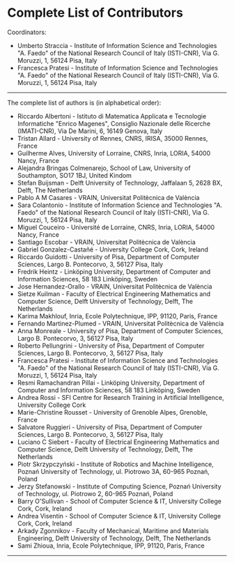 # Complete List of Contributors

Coordinators:
- Umberto Straccia - Institute of Information Science and Technologies "A. Faedo" of the National Research Council of Italy (ISTI-CNR), Via G. Moruzzi, 1, 56124 Pisa, Italy
- Francesca Pratesi - Institute of Information Science and Technologies "A. Faedo" of the National Research Council of Italy (ISTI-CNR), Via G. Moruzzi, 1, 56124 Pisa, Italy

---

The complete list of authors is (in alphabetical order):

- Riccardo Albertoni - Istituto di Matematica Applicata e Tecnologie Informatiche "Enrico Magenes", Consiglio Nazionale delle Ricerche (IMATI-CNR), Via De Marini, 6, 16149 Genova, Italy <!-- T3.4 -->
- Tristan Allard - University of Rennes, CNRS, IRISA, 35000 Rennes, France <!-- T3.5 -->
- Guilherme Alves, University of Lorraine, CNRS, Inria, LORIA, 54000 Nancy, France <!-- T3.3 -->
- Alejandra Bringas Colmenarejo, School of Law, University of Southampton, SO17 1BJ, United Kindom   <!-- T3.3 -->
- Stefan Buijsman - Delft University of Technology, Jaffalaan 5, 2628 BX, Delft, The Netherlands <!-- T3.3 -->
- Pablo A M Casares - VRAIN, Universitat Politècnica de València <!-- T3.2 -->
- Sara Colantonio - Institute of Information Science and Technologies "A. Faedo" of the National Research Council of Italy (ISTI-CNR), Via G. Moruzzi, 1, 56124 Pisa, Italy <!-- T3.4 -->
- Miguel Couceiro - Université de Lorraine, CNRS, Inria, LORIA, 54000 Nancy, France <!-- T3.3 -->
- Santiago Escobar - VRAIN, Universitat Politècnica de València <!-- T3.2 -->
- Gabriel Gonzalez-Castañé - University College Cork, Cork, Ireland <!-- T3.3 -->
- Riccardo Guidotti - University of Pisa, Department of Computer Sciences, Largo B. Pontecorvo, 3, 56127 Pisa, Italy <!-- T3.1 -->
- Fredrik Heintz - Linköping University, Department of Computer and Information Sciences, 58 183 Linköping, Sweden  <!-- T3.3 -->
- Jose Hernandez-Orallo - VRAIN, Universitat Politècnica de València <!-- T3.2 -->
- Sietze Kuilman - Faculty of Electrical Engineering Mathematics and Computer Science, Delft University of Technology, Delft, The Netherlands <!-- T3.4 -->
- Karima Makhlouf, Inria, Ecole Polytechnique, IPP, 91120, Paris, France <!-- T3.3 -->
- Fernando Martinez-Plumed - VRAIN, Universitat Politècnica de València <!-- T3.2 -->
- Anna Monreale - University of Pisa, Department of Computer Sciences, Largo B. Pontecorvo, 3, 56127 Pisa, Italy <!-- T3.5 -->
- Roberto Pellungrini - University of Pisa, Department of Computer Sciences, Largo B. Pontecorvo, 3, 56127 Pisa, Italy <!-- T3.5 -->
- Francesca Pratesi - Institute of Information Science and Technologies "A. Faedo" of the National Research Council of Italy (ISTI-CNR), Via G. Moruzzi, 1, 56124 Pisa, Italy <!-- T3.1, T3.4, T3.5 -->
- Resmi Ramachandran Pillai - Linköping University, Department of Computer and Information Sciences, 58 183 Linköping, Sweden  <!-- T3.3 -->
- Andrea Rossi - SFI Centre for Research Training in Artificial Intelligence, University College Cork <!-- T3.6 -->
- Marie-Christine Rousset - University of Grenoble Alpes, Grenoble, France <!-- T3.5 -->
- Salvatore Ruggieri - University of Pisa, Department of Computer Sciences, Largo B. Pontecorvo, 3, 56127 Pisa, Italy  <!-- T3.3 -->
- Luciano C Siebert - Faculty of Electrical Engineering Mathematics and Computer Science, Delft University of Technology, Delft, The Netherlands <!-- T3.4 -->
- Piotr Skrzypczyński - Institute of Robotics and Machine Intelligence, Poznań University of Technology, ul. Piotrowo 3A, 60-965 Poznań, Poland <!-- T3.4 -->
- Jerzy Stefanowski - Institute of Computing Science, Poznań University of Technology, ul. Piotrowo 2, 60-965 Poznań, Poland <!-- T3.4 -->
- Barry O'Sullivan - School of Computer Science & IT, University College Cork, Cork, Ireland <!-- T3.6 -->
- Andrea Visentin - School of Computer Science & IT, University College Cork, Cork, Ireland <!-- T3.6 -->
- Arkady Zgonnikov - Faculty of Mechanical, Maritime and Materials Engineering, Delft University of Technology, Delft, The Netherlands <!-- T3.4 -->
- Sami Zhioua, Inria, Ecole Polytechnique, IPP, 91120, Paris, France <!-- T3.3 -->
---


